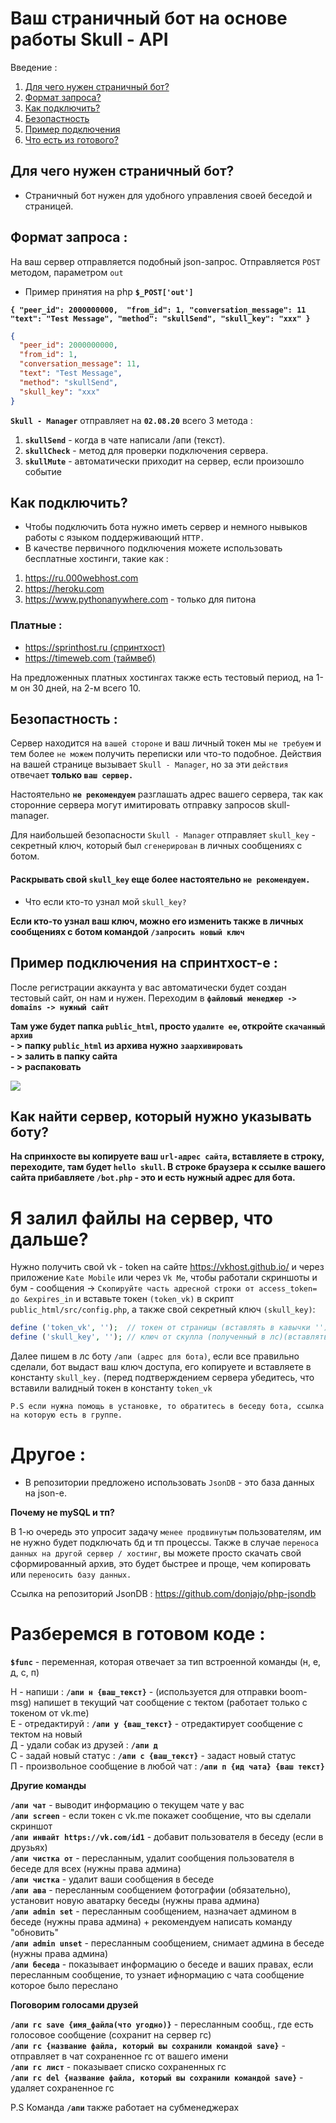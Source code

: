 # Ваш страничный бот на основе работы Skull - API

Введение :
1) [Для чего нужен страничный бот?](https://github.com/Skull-Manager/page-bot/blob/master/README.md#%D0%B4%D0%BB%D1%8F-%D1%87%D0%B5%D0%B3%D0%BE-%D0%BD%D1%83%D0%B6%D0%B5%D0%BD-%D1%81%D1%82%D1%80%D0%B0%D0%BD%D0%B8%D1%87%D0%BD%D1%8B%D0%B9-%D0%B1%D0%BE%D1%82)
2) [Формат запроса?](https://github.com/Skull-Manager/page-bot/blob/master/README.md#%D1%84%D0%BE%D1%80%D0%BC%D0%B0%D1%82-%D0%B7%D0%B0%D0%BF%D1%80%D0%BE%D1%81%D0%B0-)
3) [Как подключить?](https://github.com/Skull-Manager/page-bot/blob/master/README.md#%D0%BA%D0%B0%D0%BA-%D0%BF%D0%BE%D0%B4%D0%BA%D0%BB%D1%8E%D1%87%D0%B8%D1%82%D1%8C)
4) [Безопастность](https://github.com/Skull-Manager/page-bot/blob/master/README.md#%D0%B1%D0%B5%D0%B7%D0%BE%D0%BF%D0%B0%D1%81%D1%82%D0%BD%D0%BE%D1%81%D1%82%D1%8C-)
5) [Пример подключения](https://github.com/Skull-Manager/page-bot#%D0%BF%D1%80%D0%B8%D0%BC%D0%B5%D1%80-%D0%BF%D0%BE%D0%B4%D0%BA%D0%BB%D1%8E%D1%87%D0%B5%D0%BD%D0%B8%D1%8F-%D0%BD%D0%B0-%D1%81%D0%BF%D1%80%D0%B8%D0%BD%D1%82%D1%85%D0%BE%D1%81%D1%82-%D0%B5-)
6) [Что есть из готового?](https://github.com/Skull-Manager/page-bot#%D1%80%D0%B0%D0%B7%D0%B1%D0%B5%D1%80%D0%B5%D0%BC%D1%81%D1%8F-%D0%B2-%D0%B3%D0%BE%D1%82%D0%BE%D0%B2%D0%BE%D0%BC-%D0%BA%D0%BE%D0%B4%D0%B5-)

## Для чего нужен страничный бот?
- Страничный бот нужен для удобного управления своей беседой и страницей.

## Формат запроса :
На ваш сервер отправляется подобный json-запрос. Отправляется `POST` методом, параметром `out` 

- Пример принятия на php **`$_POST['out']`**

**`{
"peer_id": 2000000000, 
"from_id": 1,
"conversation_message": 11
"text": "Test Message",
"method": "skullSend",
"skull_key": "ххх"
}`**

```json
{
  "peer_id": 2000000000, 
  "from_id": 1,
  "conversation_message": 11,
  "text": "Test Message",
  "method": "skullSend",
  "skull_key": "ххх"
}
```

**`Skull - Manager`** отправляет на **`02.08.20`** всего 3 метода :
1) **`skullSend`**  - когда в чате написали /апи (текст).
2) **`skullCheck`** - метод для проверки подключения сервера.
3) **`skullMute`**  - автоматически приходит на сервер, если произошло событие 

## Как подключить?
- Чтобы подключить бота нужно иметь сервер и немного нывыков работы с языком поддерживающий `HTTP.`
- В качестве первичного подключения можете использовать бесплатные хостинги, такие как :

1. <https://ru.000webhost.com>
2. <https://heroku.com>
3. <https://www.pythonanywhere.com> - только для питона

### Платные :
- [https://sprinthost.ru (спринтхост)](https://sprinthost.ru/)
- [https://timeweb.com (таймвеб)](https://timeweb.com/ru/services/hosting?utm_source=cp96337&utm_medium=timeweb&utm_campaign=timeweb-bring-a-friend)


На предложенных платных хостингах также есть тестовый период, на 1-м он 30 дней, на 2-м всего 10.

## Безопастность :
Сервер находится на `вашей стороне` и ваш личный токен мы `не требуем` и тем более `не можем` получить переписки или что-то подобное. Действия на вашей странице вызывает `Skull - Manager`, но за эти `действия` отвечает **только `ваш сервер.`**

Настоятельно **`не рекомендуем`** разглашать адрес вашего сервера, так как сторонние сервера могут имитировать отправку запросов skull-manager.

Для наибольшей безопасности `Skull - Manager` отправляет `skull_key` - секретный ключ, который был `сгенерирован` в личных сообщениях с ботом. 
#### Раскрывать свой `skull_key` еще более настоятельно `не рекомендуем.`

- Что если кто-то узнал мой `skull_key?`

**Если кто-то узнал ваш ключ, можно его изменить также в личных сообщениях с ботом командой `/запросить новый ключ`**

## Пример подключения на спринтхост-е :
После регистрации аккаунта у вас автоматически будет создан тестовый сайт, он нам и нужен.
Переходим в **`файловый менеджер -> domains -> нужный сайт`**

**Там уже будет папка `public_html`, просто `удалите ее`, откройте `скачанный архив`**   
**- > папку `public_html` из архива нужно `заархивировать`**  
**- > залить в папку сайта**  
**- > распаковать**  

![](https://profender.website/wp-content/uploads/2020/06/cropped-s1200-2.jpg)

## Как найти сервер, который нужно указывать боту?

**На спринхосте вы копируете ваш `url-адрес сайта`, вставляете в строку, переходите, там будет `hello skull`. В строке браузера к ссылке вашего сайта прибавляете `/bot.php` - это и есть нужный адрес для бота.**


# Я залил файлы на сервер, что дальше?
Нужно получить свой vk - token на сайте <https://vkhost.github.io/> и через приложение `Kate Mobile` или через `Vk Me`, чтобы работали скриншоты и бум - сообщения  -> `Скопируйте часть адресной строки от access_token= до &expires_in` и вставьте токен `(token_vk)` в скрипт `public_html/src/config.php`, а также свой секретный ключ `(skull_key)`:

```php
define ('token_vk', '');  // токен от страницы (вставлять в кавычки '')
define ('skull_key', ''); // ключ от скулла (полученный в лс)(вставлять в кавычки '')
```

Далее пишем в лс боту `/апи (адрес для бота)`, если все правильно сделали, бот выдаст ваш ключ доступа, его копируете и вставляете в константу `skull_key.` (перед подтверждением сервера убедитесь, что вставили валидный токен в константу `token_vk`

`P.S если нужна помощь в установке, то обратитесь в беседу бота, ссылка на которую есть в группе.`

# Другое :
- В репозитории предложено использовать `JsonDB` - это база данных на json-e. 

**Почему не mySQL и тп?**


В 1-ю очередь это упросит задачу `менее продвинутым` пользователям, им не нужно будет подключать бд и тп процессы.
Также в случае `переноса данных на другой сервер / хостинг`, вы можете просто скачать свой сформированный архив, это будет быстрее и проще, чем копировать или `переносить базу данных.`

Ссылка на репозиторий JsonDB : <https://github.com/donjajo/php-jsondb> 

# Разберемся в готовом коде :
**`$func`** - переменная, которая отвечает за тип встроенной команды (н, е, д, с, п)  

Н - напиши : **`/апи н {ваш_текст}`** - (используется для отправки boom-msg) напишет в текущий чат сообщение с тектом (работает только с токеном от vk.me)  
Е - отредактируй : **`/апи у {ваш_текст}`** - отредактирует сообщение с тектом на новый  
Д - удали собак из друзей : **`/апи д`**  
С - задай новый статус : **`/апи с {ваш_текст}`** - задаст новый статус  
П - произвольное сообщение в любой чат : **`/апи п {ид чата} {ваш текст}`** 

**Другие команды**

**`/апи чат`** - выводит информацию о текущем чате у вас  
**`/апи screen`** - если токен с vk.me покажет сообщение, что вы сделали скриншот  
**`/апи инвайт https://vk.com/id1`** - добавит пользователя в беседу (если в друзьях)   
**`/апи чистка от`** - пересланным, удалит сообщения пользователя в беседе для всех (нужны права админа)  
**`/апи чистка`** - удалит ваши сообщения в беседе  
**`/апи ава`** - пересланным сообщением фотографии (обязательно), установит новую аватарку беседы (нужны права админа)  
**`/апи admin set`** - пересланным сообщением, назначает админом в беседе (нужны права админа) + рекомендуем написать команду "обновить"  
**`/апи admin unset`** - пересланным сообщением, снимает админа в беседе (нужны права админа)    
**`/апи беседа`** - показывает информацию о беседе и ваших правах, если пересланным сообщение, то узнает ифнормацию с чата сообщение которое было переслано  

**Поговорим голосами друзей**

**`/апи гс save {имя_файла(что угодно)}`** - пересланным сообщ., где есть голосовое сообщение (сохранит на сервер гс)  
**`/апи гс {название файла, который вы сохранили командой save}`** - отправляет в чат сохраненное гс от вашего имени  
**`/апи гс лист`** - показывает списко сохраненных гс  
**`/апи гс del {название файла, который вы сохранили командой save}`** - удаляет сохраненное гс 
  
P.S Команда **`/апи`** также работает на субменеджерах
